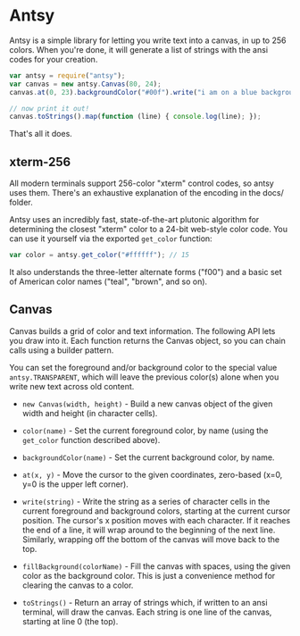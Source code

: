 # Antsy

Antsy is a simple library for letting you write text into a canvas, in up to 256 colors. When you're done, it will generate a list of strings with the ansi codes for your creation.

```javascript
var antsy = require("antsy");
var canvas = new antsy.Canvas(80, 24);
canvas.at(0, 23).backgroundColor("#00f").write("i am on a blue background!");

// now print it out!
canvas.toStrings().map(function (line) { console.log(line); });
```

That's all it does.

## xterm-256

All modern terminals support 256-color "xterm" control codes, so antsy uses them. There's an exhaustive explanation of the encoding in the docs/ folder.

Antsy uses an incredibly fast, state-of-the-art plutonic algorithm for determining the closest "xterm" color to a 24-bit web-style color code. You can use it yourself via the exported `get_color` function:

```javascript
var color = antsy.get_color("#ffffff"); // 15
```

It also understands the three-letter alternate forms ("f00") and a basic set of American color names ("teal", "brown", and so on).

## Canvas

Canvas builds a grid of color and text information. The following API lets you draw into it. Each function returns the Canvas object, so you can chain calls using a builder pattern.

You can set the foreground and/or background color to the special value `antsy.TRANSPARENT`, which will leave the previous color(s) alone when you write new text across old content.

- `new Canvas(width, height)` - Build a new canvas object of the given width and height (in character cells).

- `color(name)` - Set the current foreground color, by name (using the `get_color` function described above).

- `backgroundColor(name)` - Set the current background color, by name.

- `at(x, y)` - Move the cursor to the given coordinates, zero-based (x=0, y=0 is the upper left corner).

- `write(string)` - Write the string as a series of character cells in the current foreground and background colors, starting at the current cursor position. The cursor's x position moves with each character. If it reaches the end of a line, it will wrap around to the beginning of the next line. Similarly, wrapping off the bottom of the canvas will move back to the top.

- `fillBackground(colorName)` - Fill the canvas with spaces, using the given color as the background color. This is just a convenience method for clearing the canvas to a color.

- `toStrings()` - Return an array of strings which, if written to an ansi terminal, will draw the canvas. Each string is one line of the canvas, starting at line 0 (the top).
